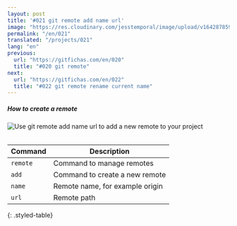 ```yaml
---
layout: post
title: '#021 git remote add name url'
image: "https://res.cloudinary.com/jesstemporal/image/upload/v1642878597/gitfichas/en/021/thumbnail_fd18wx.jpg"
permalink: "/en/021"
translated: "/projects/021"
lang: "en"
previous:
  url: "https://gitfichas.com/en/020"
  title: "#020 git remote"
next:
  url: "https://gitfichas.com/en/022"
  title: "#022 git remote rename current name"
---
```

##### How to create a remote

<img alt="Use git remote add name url to add a new remote to your project" src="https://res.cloudinary.com/jesstemporal/image/upload/v1642878597/gitfichas/en/021/full_qyjqdh.jpg"><br><br>

| Command | Description |
|---------|-------------|
| `remote` | Command to manage remotes |
| `add` | Command to create a new remote |
| `name` | Remote name, for example origin |
| `url` | Remote path |
{: .styled-table}
